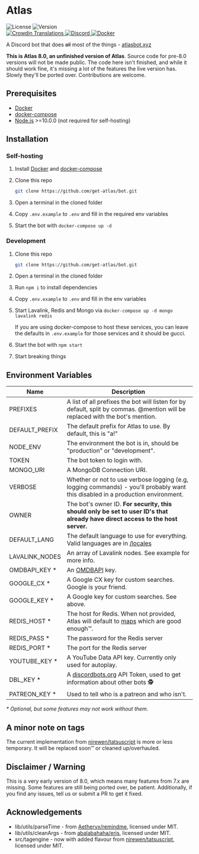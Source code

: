 # Atlas

<div>
		<img src="https://img.shields.io/github/license/get-atlas/bot.svg" alt="License">
		<img src="https://img.shields.io/github/package-json/v/get-atlas/bot.svg?maxAge=300&label=version" alt="Version">
</div>

<div>
    <a href="https://translate.atlasbot.xyz/">
			<img src="https://d322cqt584bo4o.cloudfront.net/getatlas/localized.svg?maxAge=300" alt="Crowdin Translations">
		</a>
    <a href="https://get-atlas.xyz/support">
			<img src="https://img.shields.io/discord/345177567541723137.svg?maxAge=300" alt="Discord">
		</a>
    <a href="https://hub.docker.com/r/sylver/bot">
			<img src="https://img.shields.io/docker/pulls/sylver/bot.svg?maxAge=300" alt="Docker">
		</a>
</div>

A Discord bot that does ~~all~~ most of the things - [atlasbot.xyz](https://atlasbot.xyz)

**This is Atlas 8.0, an unfinished version of Atlas**. Source code for pre-8.0 versions will not be made public. The code here isn't finished, and while it should work fine, it's missing a lot of the features the live version has. Slowly they'll be ported over. Contributions are welcome.

## Prerequisites

- [Docker](https://docker.com/)
- [docker-compose](https://docs.docker.com/compose/)
- [Node.js](https://nodejs.org/en/) >=10.0.0 (not required for self-hosting)

## Installation

### Self-hosting

1. Install [Docker](https://docs.docker.com/install/) and [docker-compose](https://docs.docker.com/compose/install/)

2. Clone this repo

   ```bash
   git clone https://github.com/get-atlas/bot.git
   ```

3. Open a terminal in the cloned folder

4. Copy `.env.example` to `.env` and fill in the required env variables

5. Start the bot with `docker-compose up -d`

### Development

1. Clone this repo

   ```bash
   git clone https://github.com/get-atlas/bot.git
   ```

2. Open a terminal in the cloned folder

3. Run `npm i` to install dependencies

4. Copy `.env.example` to `.env` and fill in the env variables

5. Start Lavalink, Redis and Mongo via `docker-compose up -d mongo lavalink redis`

   If you are using docker-compose to host these services, you can leave the defaults in `.env.example` for those services and it should be gucci.

6. Start the bot with `npm start`

7. Start breaking things

## Environment Variables

| Name           | Description                                                                                                                                                                          |
| -------------- | ------------------------------------------------------------------------------------------------------------------------------------------------------------------------------------ |
| PREFIXES       | A list of all prefixes the bot will listen for by default, split by commas. @mention will be replaced with the bot's mention.                                                        |
| DEFAULT_PREFIX | The default prefix for Atlas to use. By default, this is "a!"                                                                                                                        |
| NODE_ENV       | The environment the bot is in, should be "production" or "development".                                                                                                              |
| TOKEN          | The bot token to login with.                                                                                                                                                         |
| MONGO_URI      | A MongoDB Connection URI.                                                                                                                                                            |
| VERBOSE        | Whether or not to use verbose logging (e.g, logging commands) - you'll probably want this disabled in a production environment.                                                      |
| OWNER          | The bot's owner ID. **For security, this should only be set to user ID's that already have direct access to the host server.**                                                       |
| DEFAULT_LANG   | The default language to use for everything. Valid languages are in [/locales](/locales)                                                                                              |
| LAVALINK_NODES | An array of Lavalink nodes. See example for more info.                                                                                                                               |
| OMDBAPI_KEY \* | An [OMDBAPI](http://omdbapi.com/apikey.aspx) key.                                                                                                                                    |
| GOOGLE_CX \*   | A Google CX key for custom searches. Google is your friend.                                                                                                                          |
| GOOGLE_KEY \*  | A Google key for custom searches. See above.                                                                                                                                         |
| REDIS_HOST \*  | The host for Redis. When not provided, Atlas will default to [maps](https://developer.mozilla.org/en-US/docs/Web/JavaScript/Reference/Global_Objects/Map) which are good enough:tm:. |
| REDIS_PASS \*  | The password for the Redis server                                                                                                                                                    |
| REDIS_PORT \*  | The port for the Redis server                                                                                                                                                        |
| YOUTUBE_KEY \* | A YouTube Data API key. Currently only used for autoplay.                                                                                                                            |
| DBL_KEY \*     | A [discordbots.org](https://discordbots.org/) API Token, used to get information about other bots 🕵                                                                                 |
| PATREON_KEY \* | Used to tell who is a patreon and who isn't.                                                                                                                                         |

_\* Optional, but some features may not work without them._

## A minor note on tags

The current implementation from [nirewen/tatsuscript](https://github.com/nirewen/tatsuscript) is more or less temporary. It will be replaced soon:tm: or cleaned up/overhauled.

## Disclaimer / Warning

This is a very early version of 8.0, which means many features from 7.x are missing. Some features are still being ported over, be patient. Additionally, if you find any issues, tell us or submit a PR to get it fixed.

## Acknowledgements

- lib/utils/parseTime - from [Aetheryx/remindme](https://github.com/Aetheryx/remindme/blob/edb8d301c633379e7fa3d4141226143cc3358906/src/utils/parseTime.js), licensed under MIT.
- lib/utils/cleanArgs - from [abalabahaha/eris](https://github.com/abalabahaha/eris/blob/e6208fa8ab49d526df5276620ac21eb351da3954/lib/structures/Message.js#L147), licensed under MIT.
- src/tagengine - now with added flavour from [nirewen/tatsuscript](https://github.com/nirewen/tatsuscript), licensed under MIT.
